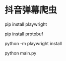 # 抖音弹幕爬虫

pip install playwright

pip install protobuf

python -m playwright install

python main.py